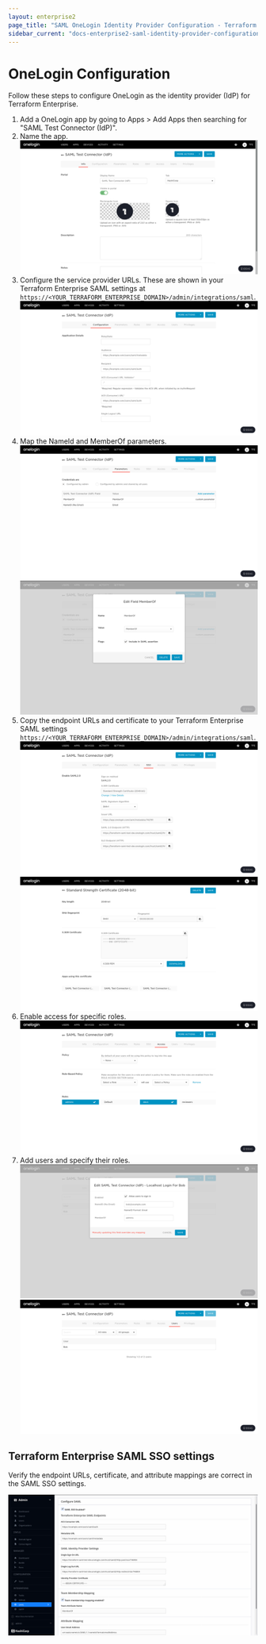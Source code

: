 ```yaml
---
layout: enterprise2
page_title: "SAML OneLogin Identity Provider Configuration - Terraform Enterprise"
sidebar_current: "docs-enterprise2-saml-identity-provider-configuration-onelogin"
---
```


# OneLogin Configuration

Follow these steps to configure OneLogin as the identity provider (IdP) for Terraform Enterprise.

1. Add a OneLogin app by going to Apps > Add Apps then searching for "SAML Test Connector (IdP)".
2. Name the app.
  ![image](./images/sso-onelogin-info.png)
3. Configure the service provider URLs. These are shown in your Terraform Enterprise SAML settings at `https://<YOUR_TERRAFORM_ENTERPRISE_DOMAIN>/admin/integrations/saml`.
  ![image](./images/sso-onelogin-configuration.png)
4. Map the NameId and MemberOf parameters.
  ![image](./images/sso-onelogin-parameters.png)
  ![image](./images/sso-onelogin-parameters-memberof.png)
5. Copy the endpoint URLs and certificate to your Terraform Enterprise SAML settings `https://<YOUR_TERRAFORM_ENTERPRISE_DOMAIN>/admin/integrations/saml`.
  ![image](./images/sso-onelogin-sso.png)
  ![image](./images/sso-onelogin-sso-certificate.png)
6. Enable access for specific roles.
  ![image](./images/sso-onelogin-access.png)
7. Add users and specify their roles.
  ![image](./images/sso-onelogin-users-fields.png)
  ![image](./images/sso-onelogin-users.png)

## Terraform Enterprise SAML SSO settings

Verify the endpoint URLs, certificate, and attribute mappings are correct in the SAML SSO settings.

![image](./images/sso-tfe-admin.png)
